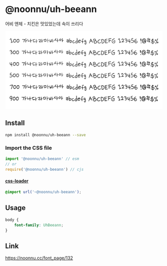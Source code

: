 # @noonnu/uh-beeann

어비 앤체 - 치킨은 맛있었는데 속이 쓰리다

![example](./example.png)

## Install

```bash
npm install @noonnu/uh-beeann --save
```

### Import the CSS file

```js
import '@noonnu/uh-beeann' // esm
// or
require('@noonnu/uh-beeann') // cjs
```

#### [css-loader](https://github.com/webpack-contrib/css-loader)

```css
@import url('~@noonnu/uh-beeann');
```

## Usage

```css
body {
    font-family: UhBeeann;
}
```

## Link

https://noonnu.cc/font_page/132
